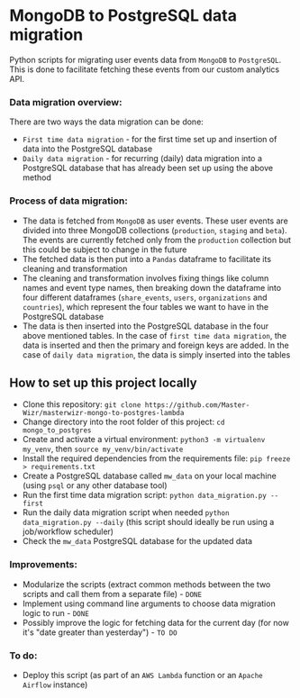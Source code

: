 # MongoDB to PostgreSQL data migration

Python scripts for migrating user events data from `MongoDB` to `PostgreSQL`. This is done to facilitate fetching these events from our custom analytics API.

### Data migration overview:

There are two ways the data migration can be done:
* `First time data migration` - for the first time set up and insertion of data into the PostgreSQL database
* `Daily data migration` - for recurring (daily) data migration into a PostgreSQL database that has already been set up using the above method

### Process of data migration:
* The data is fetched from `MongoDB` as user events. These user events are divided into three MongoDB collections (`production`, `staging` and `beta`). The events are currently fetched only from the `production` collection but this could be subject to change in the future
* The fetched data is then put into a `Pandas` dataframe to facilitate its cleaning and transformation
* The cleaning and transformation involves fixing things like column names and event type names, then breaking down the dataframe into four different dataframes (`share_events`, `users`, `organizations` and `countries`), which represent the four tables we want to have in the PostgreSQL database
* The data is then inserted into the PostgreSQL database in the four above mentioned tables. In the case of `first time data migration`, the data is inserted and then the primary and foreign keys are added. In the case of `daily data migration`, the data is simply inserted into the tables

## How to set up this project locally
* Clone this repository: `git clone https://github.com/Master-Wizr/masterwizr-mongo-to-postgres-lambda`
* Change directory into the root folder of this project: `cd mongo_to_postgres`
* Create and activate a virtual environment: `python3 -m virtualenv my_venv`, then `source my_venv/bin/activate`
* Install the required dependencies from the requirements file: `pip freeze > requirements.txt`
* Create a PostgreSQL database called `mw_data` on your local machine (using `psql` or any other database tool)
* Run the first time data migration script: `python data_migration.py --first`
* Run the daily data migration script when needed `python data_migration.py --daily` (this script should ideally be run using a job/workflow scheduler)
* Check the `mw_data` PostgreSQL database for the updated data

### Improvements:
* Modularize the scripts (extract common methods between the two scripts and call them from a separate file) - `DONE`
* Implement using command line arguments to choose data migration logic to run - `DONE`
* Possibly improve the logic for fetching data for the current day (for now it's "date greater than yesterday") - `TO DO`

### To do:
* Deploy this script (as part of an `AWS Lambda` function or an `Apache Airflow` instance)
